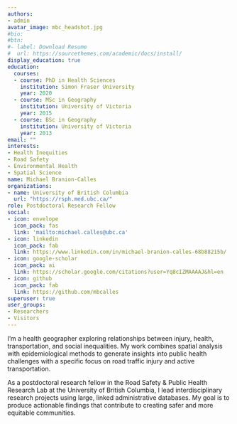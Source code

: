 ```yaml
---
authors:
- admin
avatar_image: mbc_headshot.jpg
#bio:
#btn:
#- label: Download Resume
#  url: https://sourcethemes.com/academic/docs/install/
display_education: true
education:
  courses:
  - course: PhD in Health Sciences
    institution: Simon Fraser University
    year: 2020
  - course: MSc in Geography
    institution: University of Victoria
    year: 2015
  - course: BSc in Geography
    institution: University of Victoria
    year: 2013
email: ""
interests:
- Health Inequities
- Road Safety
- Environmental Health
- Spatial Science
name: Michael Branion-Calles
organizations:
- name: University of British Columbia
  url: "https://rsph.med.ubc.ca/"
role: Postdoctoral Research Fellow
social:
- icon: envelope
  icon_pack: fas
  link: 'mailto:michael.calles@ubc.ca'
- icon: linkedin
  icon_pack: fab
  link: https://www.linkedin.com/in/michael-branion-calles-68b88215b/
- icon: google-scholar
  icon_pack: ai
  link: https://scholar.google.com/citations?user=Yq8cIZMAAAAJ&hl=en
- icon: github
  icon_pack: fab
  link: https://github.com/mbcalles
superuser: true
user_groups:
- Researchers
- Visitors
---
```


I’m a health geographer exploring relationships between injury, health, transportation, and social inequalities. My work combines spatial analysis with epidemiological methods to generate insights into public health challenges with a specific focus on road traffic injury and active transportation.

As a postdoctoral research fellow in the Road Safety & Public Health Research Lab at the University of British Columbia, I lead interdisciplinary research projects using large, linked administrative databases. My goal is to produce actionable findings that contribute to creating safer and more equitable communities.


